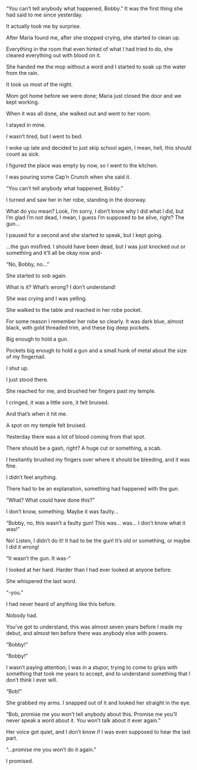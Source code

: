 “You can’t tell anybody what happened, Bobby.”
It was the first thing she had said to me since yesterday.

It actually took me by surprise.

After Maria found me, after she stopped crying, she started to clean up.

Everything in the room that even hinted of what I had tried to do, she cleared everything out with blood on it.

She handed me the mop without a word and I started to soak up the water from the rain.

It took us most of the night.

Mom got home before we were done; Maria just closed the door and we kept working.

When it was all done, she walked out and went to her room.

I stayed in mine.

I wasn’t tired, but I went to bed.

I woke up late and decided to just skip school again, I mean, hell, this should count as sick.

I figured the place was empty by now, so I went to the kitchen.

I was pouring some Cap’n Crunch when she said it.

“You can’t tell anybody what happened, Bobby.”

I turned and saw her in her robe, standing in the doorway.

What do you mean?  Look, I’m sorry, I don’t know why I did what I did, but I’m glad I’m not dead, I mean, I guess I’m supposed to be alive, right?  The gun…

I paused for a second and she started to speak, but I kept going.

…the gun misfired.  I should have been dead, but I was just knocked out or something and it’ll all be okay now and-

“No, Bobby, no…”

She started to sob again.

What is it?  What’s wrong?  I don’t understand!

She was crying and I was yelling.

She walked to the table and reached in her robe pocket.

For some reason I remember her robe so clearly.  It was dark blue, almost black, with gold threaded trim, and these big deep pockets.

Big enough to hold a gun.

Pockets big enough to hold a gun and a small hunk of metal about the size of my fingernail.

I shut up.

I just stood there.

She reached for me, and brushed her fingers past my temple.

I cringed, it was a little sore, it felt bruised.

And that’s when it hit me.

A spot on my temple felt bruised.

Yesterday there was a lot of blood coming from that spot.

There should be a gash, right?  A huge cut or something, a scab.

I hesitantly brushed my fingers over where it should be bleeding, and it was fine.

I didn’t feel anything.

There had to be an explanation, something had happened with the gun.

“What?  What could have done this?”

I don’t know, something.  Maybe it was faulty…

“Bobby, no, this wasn’t a faulty gun!  This was… was… I don’t know what it was!”

No!  Listen, I didn’t do it!  It had to be the gun!  It’s old or something, or maybe I did it wrong!

“It wasn’t the gun. It was-“

I looked at her hard.  Harder than I had ever looked at anyone before.

She whispered the last word.

“-you.”

I had never heard of anything like this before.

Nobody had.

You’ve got to understand, this was almost seven years before I made my debut, and almost ten before there was anybody else with powers.

“Bobby!”

“Bobby!”

I wasn’t paying attention; I was in a stupor, trying to come to grips with something that took me years to accept, and to understand something that I don’t think I ever will.

“Bob!”

She grabbed my arms.  I snapped out of it and looked her straight in the eye.

“Bob, promise me you won’t tell anybody about this.  Promise me you’ll never speak a word about it.  You won’t talk about it ever again.”

Her voice got quiet, and I don’t know if I was even supposed to hear the last part.

“…promise me you won’t do it again.”

I promised.
